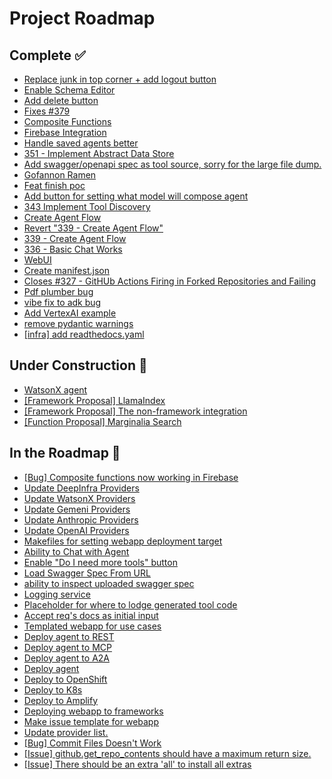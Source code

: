 # Project Roadmap

<!--
  This file is automatically generated from GitHub issues.
  Do not edit this file directly. Instead, update the corresponding issues.
  The roadmap will be regenerated every Monday at 00:00 UTC.
-->

## Complete ✅
- [Replace junk in top corner + add logout button](https://github.com/The-AI-Alliance/gofannon/pull/386)
- [Enable Schema Editor](https://github.com/The-AI-Alliance/gofannon/pull/385)
- [Add delete button](https://github.com/The-AI-Alliance/gofannon/pull/384)
- [Fixes #379](https://github.com/The-AI-Alliance/gofannon/pull/380)
- [Composite Functions ](https://github.com/The-AI-Alliance/gofannon/pull/376)
- [Firebase Integration](https://github.com/The-AI-Alliance/gofannon/pull/372)
- [Handle saved agents better](https://github.com/The-AI-Alliance/gofannon/pull/371)
- [351 - Implement Abstract Data Store](https://github.com/The-AI-Alliance/gofannon/pull/367)
- [Add swagger/openapi spec as tool source, sorry for the large file dump.](https://github.com/The-AI-Alliance/gofannon/pull/350)
- [Gofannon Ramen](https://github.com/The-AI-Alliance/gofannon/pull/348)
- [Feat finish poc](https://github.com/The-AI-Alliance/gofannon/pull/347)
- [Add button for setting what model will compose agent](https://github.com/The-AI-Alliance/gofannon/pull/346)
- [343 Implement Tool Discovery](https://github.com/The-AI-Alliance/gofannon/pull/344)
- [Create Agent Flow](https://github.com/The-AI-Alliance/gofannon/pull/342)
- [Revert "339 - Create Agent Flow"](https://github.com/The-AI-Alliance/gofannon/pull/341)
- [339 - Create Agent Flow](https://github.com/The-AI-Alliance/gofannon/pull/340)
- [336 - Basic Chat Works](https://github.com/The-AI-Alliance/gofannon/pull/337)
- [WebUI](https://github.com/The-AI-Alliance/gofannon/pull/335)
- [Create manifest.json](https://github.com/The-AI-Alliance/gofannon/pull/329)
- [Closes #327 - GitHUb Actions Firing in Forked Repositories and Failing](https://github.com/The-AI-Alliance/gofannon/pull/328)
- [Pdf plumber bug](https://github.com/The-AI-Alliance/gofannon/pull/324)
- [vibe fix to adk bug](https://github.com/The-AI-Alliance/gofannon/pull/319)
- [Add VertexAI example](https://github.com/The-AI-Alliance/gofannon/pull/314)
- [remove pydantic warnings](https://github.com/The-AI-Alliance/gofannon/pull/309)
- [[infra] add readthedocs.yaml](https://github.com/The-AI-Alliance/gofannon/pull/303)

## Under Construction 🚧
- [WatsonX agent](https://github.com/The-AI-Alliance/gofannon/issues/352)
- [[Framework Proposal] LlamaIndex](https://github.com/The-AI-Alliance/gofannon/issues/301)
- [[Framework Proposal] The non-framework integration](https://github.com/The-AI-Alliance/gofannon/issues/300)
- [[Function Proposal] Marginalia Search](https://github.com/The-AI-Alliance/gofannon/issues/295)

## In the Roadmap 📅
- [[Bug] Composite functions now working in Firebase](https://github.com/The-AI-Alliance/gofannon/issues/395)
- [Update DeepInfra Providers](https://github.com/The-AI-Alliance/gofannon/issues/394)
- [Update WatsonX Providers](https://github.com/The-AI-Alliance/gofannon/issues/393)
- [Update Gemeni Providers](https://github.com/The-AI-Alliance/gofannon/issues/392)
- [Update Anthropic Providers](https://github.com/The-AI-Alliance/gofannon/issues/391)
- [Update OpenAI Providers](https://github.com/The-AI-Alliance/gofannon/issues/390)
- [Makefiles for setting webapp deployment target](https://github.com/The-AI-Alliance/gofannon/issues/389)
- [Ability to Chat with Agent](https://github.com/The-AI-Alliance/gofannon/issues/388)
- [Enable "Do I need more tools" button](https://github.com/The-AI-Alliance/gofannon/issues/387)
- [Load Swagger Spec From URL](https://github.com/The-AI-Alliance/gofannon/issues/382)
- [ability to inspect uploaded swagger spec](https://github.com/The-AI-Alliance/gofannon/issues/381)
- [Logging service](https://github.com/The-AI-Alliance/gofannon/issues/366)
- [Placeholder for where to lodge generated tool code](https://github.com/The-AI-Alliance/gofannon/issues/365)
- [Accept req's docs as initial input](https://github.com/The-AI-Alliance/gofannon/issues/364)
- [Templated webapp for use cases](https://github.com/The-AI-Alliance/gofannon/issues/363)
- [Deploy agent to REST](https://github.com/The-AI-Alliance/gofannon/issues/362)
- [Deploy agent to MCP](https://github.com/The-AI-Alliance/gofannon/issues/361)
- [Deploy agent to A2A](https://github.com/The-AI-Alliance/gofannon/issues/360)
- [Deploy agent](https://github.com/The-AI-Alliance/gofannon/issues/359)
- [Deploy to OpenShift](https://github.com/The-AI-Alliance/gofannon/issues/358)
- [Deploy to K8s](https://github.com/The-AI-Alliance/gofannon/issues/357)
- [Deploy to Amplify](https://github.com/The-AI-Alliance/gofannon/issues/356)
- [Deploying webapp to frameworks](https://github.com/The-AI-Alliance/gofannon/issues/354)
- [Make issue template for webapp](https://github.com/The-AI-Alliance/gofannon/issues/353)
- [Update provider list.](https://github.com/The-AI-Alliance/gofannon/issues/338)
- [[Bug] Commit Files Doesn't Work](https://github.com/The-AI-Alliance/gofannon/issues/333)
- [[Issue] github.get_repo_contents should have a maximum return size.](https://github.com/The-AI-Alliance/gofannon/issues/331)
- [[Issue] There should be an extra 'all' to install all extras](https://github.com/The-AI-Alliance/gofannon/issues/323)